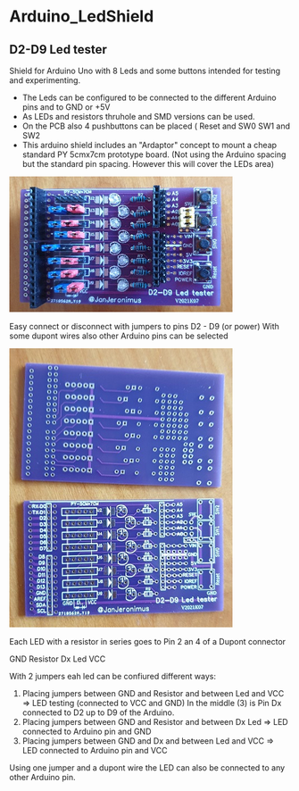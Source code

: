 # Arduino_LedShield
## D2-D9 Led tester

 Shield for Arduino Uno with 8 Leds and some buttons
 intended for testing and experimenting.
* The Leds can be configured to be connected to the different Arduino pins 
 and to GND or +5V
* As LEDs and resistors thruhole and SMD versions can be used. 
* On the PCB also 4 pushbuttons can be placed ( Reset and SW0 SW1 and SW2
* This arduino shield includes an "Ardaptor" concept to mount a cheap standard PY 5cmx7cm prototype board. (Not using the Arduino spacing but the standard pin spacing.
 However this will cover the LEDs area)

![PCB finished](/assets/images/PCBfinished.jpg)

Easy connect or disconnect with jumpers to pins D2 - D9 (or power)
With some dupont wires also other Arduino pins can be selected

![PCB finished](/assets/images/PCBfrontback.jpg)


Each LED with a resistor in series goes to Pin 2 an 4 of a Dupont connector

GND Resistor Dx Led VCC


With 2 jumpers eah led can be confiured different ways:
1) Placing jumpers between
 GND and Resistor and between Led and VCC => LED testing (connected to VCC and GND)
In the middle (3) is Pin Dx connected to D2 up to D9 of the Arduino.
2) Placing jumpers between
 GND and Resistor and between Dx Led   => LED connected to Arduino pin and GND
3) Placing jumpers between
 GND and Dx and between Led and VCC    => LED connected to Arduino pin and VCC

Using one jumper and a dupont wire the LED can also be connected to any other Arduino pin.